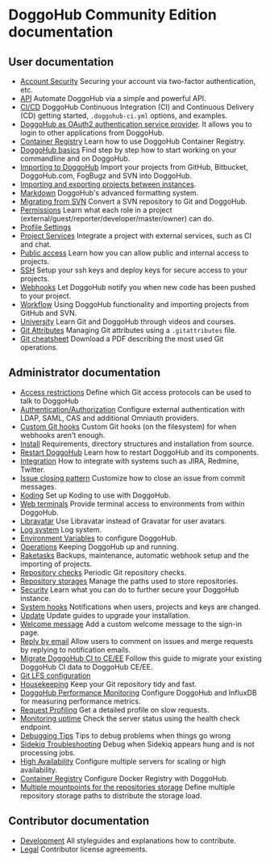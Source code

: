 # DoggoHub Community Edition documentation

## User documentation

- [Account Security](user/account/security.md) Securing your account via two-factor authentication, etc.
- [API](api/README.md) Automate DoggoHub via a simple and powerful API.
- [CI/CD](ci/README.md) DoggoHub Continuous Integration (CI) and Continuous Delivery (CD) getting started, `.doggohub-ci.yml` options, and examples.
- [DoggoHub as OAuth2 authentication service provider](integration/oauth_provider.md). It allows you to login to other applications from DoggoHub.
- [Container Registry](user/project/container_registry.md) Learn how to use DoggoHub Container Registry.
- [DoggoHub basics](doggohub-basics/README.md) Find step by step how to start working on your commandline and on DoggoHub.
- [Importing to DoggoHub](workflow/importing/README.md) Import your projects from GitHub, Bitbucket, DoggoHub.com, FogBugz and SVN into DoggoHub.
- [Importing and exporting projects between instances](user/project/settings/import_export.md).
- [Markdown](user/markdown.md) DoggoHub's advanced formatting system.
- [Migrating from SVN](workflow/importing/migrating_from_svn.md) Convert a SVN repository to Git and DoggoHub.
- [Permissions](user/permissions.md) Learn what each role in a project (external/guest/reporter/developer/master/owner) can do.
- [Profile Settings](profile/README.md)
- [Project Services](project_services/project_services.md) Integrate a project with external services, such as CI and chat.
- [Public access](public_access/public_access.md) Learn how you can allow public and internal access to projects.
- [SSH](ssh/README.md) Setup your ssh keys and deploy keys for secure access to your projects.
- [Webhooks](web_hooks/web_hooks.md) Let DoggoHub notify you when new code has been pushed to your project.
- [Workflow](workflow/README.md) Using DoggoHub functionality and importing projects from GitHub and SVN.
- [University](university/README.md) Learn Git and DoggoHub through videos and courses.
- [Git Attributes](user/project/git_attributes.md) Managing Git attributes using a `.gitattributes` file.
- [Git cheatsheet](https://doggohub.com/doggohub-com/marketing/raw/master/design/print/git-cheatsheet/print-pdf/git-cheatsheet.pdf) Download a PDF describing the most used Git operations.

## Administrator documentation

- [Access restrictions](user/admin_area/settings/visibility_and_access_controls.md#enabled-git-access-protocols) Define which Git access protocols can be used to talk to DoggoHub
- [Authentication/Authorization](administration/auth/README.md) Configure
  external authentication with LDAP, SAML, CAS and additional Omniauth providers.
- [Custom Git hooks](administration/custom_hooks.md) Custom Git hooks (on the filesystem) for when webhooks aren't enough.
- [Install](install/README.md) Requirements, directory structures and installation from source.
- [Restart DoggoHub](administration/restart_doggohub.md) Learn how to restart DoggoHub and its components.
- [Integration](integration/README.md) How to integrate with systems such as JIRA, Redmine, Twitter.
- [Issue closing pattern](administration/issue_closing_pattern.md) Customize how to close an issue from commit messages.
- [Koding](administration/integration/koding.md) Set up Koding to use with DoggoHub.
- [Web terminals](administration/integration/terminal.md) Provide terminal access to environments from within DoggoHub.
- [Libravatar](customization/libravatar.md) Use Libravatar instead of Gravatar for user avatars.
- [Log system](administration/logs.md) Log system.
- [Environment Variables](administration/environment_variables.md) to configure DoggoHub.
- [Operations](administration/operations.md) Keeping DoggoHub up and running.
- [Raketasks](raketasks/README.md) Backups, maintenance, automatic webhook setup and the importing of projects.
- [Repository checks](administration/repository_checks.md) Periodic Git repository checks.
- [Repository storages](administration/repository_storages.md) Manage the paths used to store repositories.
- [Security](security/README.md) Learn what you can do to further secure your DoggoHub instance.
- [System hooks](system_hooks/system_hooks.md) Notifications when users, projects and keys are changed.
- [Update](update/README.md) Update guides to upgrade your installation.
- [Welcome message](customization/welcome_message.md) Add a custom welcome message to the sign-in page.
- [Reply by email](administration/reply_by_email.md) Allow users to comment on issues and merge requests by replying to notification emails.
- [Migrate DoggoHub CI to CE/EE](migrate_ci_to_ce/README.md) Follow this guide to migrate your existing DoggoHub CI data to DoggoHub CE/EE.
- [Git LFS configuration](workflow/lfs/lfs_administration.md)
- [Housekeeping](administration/housekeeping.md) Keep your Git repository tidy and fast.
- [DoggoHub Performance Monitoring](administration/monitoring/performance/introduction.md) Configure DoggoHub and InfluxDB for measuring performance metrics.
- [Request Profiling](administration/monitoring/performance/request_profiling.md) Get a detailed profile on slow requests.
- [Monitoring uptime](user/admin_area/monitoring/health_check.md) Check the server status using the health check endpoint.
- [Debugging Tips](administration/troubleshooting/debug.md) Tips to debug problems when things go wrong
- [Sidekiq Troubleshooting](administration/troubleshooting/sidekiq.md) Debug when Sidekiq appears hung and is not processing jobs.
- [High Availability](administration/high_availability/README.md) Configure multiple servers for scaling or high availability.
- [Container Registry](administration/container_registry.md) Configure Docker Registry with DoggoHub.
- [Multiple mountpoints for the repositories storage](administration/repository_storages.md) Define multiple repository storage paths to distribute the storage load.

## Contributor documentation

- [Development](development/README.md) All styleguides and explanations how to contribute.
- [Legal](legal/README.md) Contributor license agreements.
